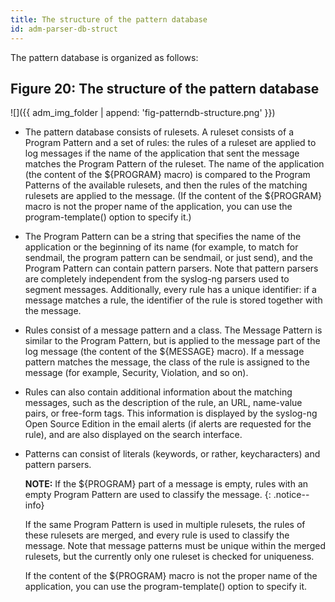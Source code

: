 ```yaml
---
title: The structure of the pattern database
id: adm-parser-db-struct
---
```


The pattern database is organized as follows:

## Figure 20: The structure of the pattern database

![]({{ adm_img_folder | append: 'fig-patterndb-structure.png' }})

- The pattern database consists of rulesets. A ruleset consists of a
    Program Pattern and a set of rules: the rules of a ruleset are
    applied to log messages if the name of the application that sent the
    message matches the Program Pattern of the ruleset. The name of the
    application (the content of the \${PROGRAM} macro) is compared to
    the Program Patterns of the available rulesets, and then the rules
    of the matching rulesets are applied to the message. (If the content
    of the \${PROGRAM} macro is not the proper name of the application,
    you can use the program-template() option to specify it.)

- The Program Pattern can be a string that specifies the name of the
    application or the beginning of its name (for example, to match for
    sendmail, the program pattern can be sendmail, or just send), and
    the Program Pattern can contain pattern parsers. Note that pattern
    parsers are completely independent from the syslog-ng parsers used
    to segment messages. Additionally, every rule has a unique
    identifier: if a message matches a rule, the identifier of the rule
    is stored together with the message.

- Rules consist of a message pattern and a class. The Message Pattern
    is similar to the Program Pattern, but is applied to the message
    part of the log message (the content of the \${MESSAGE} macro). If a
    message pattern matches the message, the class of the rule is
    assigned to the message (for example, Security, Violation, and so
    on).

- Rules can also contain additional information about the matching
    messages, such as the description of the rule, an URL, name-value
    pairs, or free-form tags. This information is displayed by the
    syslog-ng Open Source Edition in the email alerts (if alerts are
    requested for the rule), and are also displayed on the search
    interface.

- Patterns can consist of literals (keywords, or rather,
    keycharacters) and pattern parsers.

    **NOTE:** If the \${PROGRAM} part of a message is empty, rules with an
    empty Program Pattern are used to classify the message.
    {: .notice--info}

    If the same Program Pattern is used in multiple rulesets, the rules
    of these rulesets are merged, and every rule is used to classify the
    message. Note that message patterns must be unique within the merged
    rulesets, but the currently only one ruleset is checked for
    uniqueness.

    If the content of the \${PROGRAM} macro is not the proper name of
    the application, you can use the program-template() option to
    specify it.
